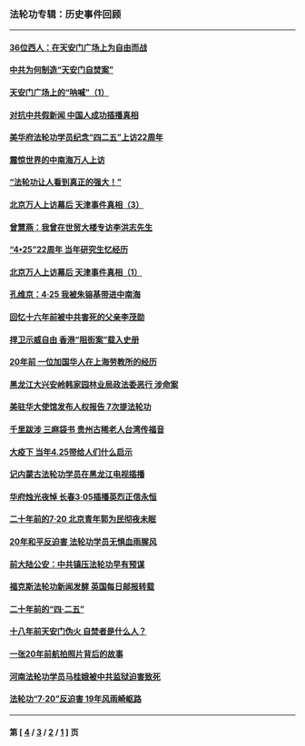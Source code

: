 ### 法轮功专辑：历史事件回顾
---
#### [36位西人：在天安门广场上为自由而战](../../pages/nf5793/n13390029.md?02050430) 
#### [中共为何制造“天安门自焚案”](../../pages/nf5793/n13183270.md?02050430) 
#### [天安门广场上的“呐喊”（1）](../../pages/nf5793/n13105277.md?02050430) 
#### [对抗中共假新闻 中国人成功插播真相](../../pages/nf5793/n12910618.md?02050430) 
#### [美华府法轮功学员纪念“四二五”上访22周年](../../pages/nf5793/n12904445.md?02050430) 
#### [震惊世界的中南海万人上访](../../pages/nf5793/n12903976.md?02050430) 
#### [“法轮功让人看到真正的强大！”](../../pages/nf5793/n12903195.md?02050430) 
#### [北京万人上访幕后 天津事件真相（3）](../../pages/nf5793/n12902807.md?02050430) 
#### [曾慧燕：我曾在世贸大楼专访李洪志先生](../../pages/nf5793/n12898729.md?02050430) 
#### [“4•25”22周年 当年研究生忆经历](../../pages/nf5793/n12894152.md?02050430) 
#### [北京万人上访幕后 天津事件真相（1）](../../pages/nf5793/n12885174.md?02050430) 
#### [孔维京：4·25 我被朱镕基带进中南海](../../pages/nf5793/n12864987.md?02050430) 
#### [回忆十六年前被中共害死的父亲李茂勋](../../pages/nf5793/n12880270.md?02050430) 
#### [捍卫示威自由 香港“阻街案”载入史册](../../pages/nf5793/n12811245.md?02050430) 
#### [20年前 一位加国华人在上海劳教所的经历](../../pages/nf5793/n12707932.md?02050430) 
#### [黑龙江大兴安岭韩家园林业局政法委恶行 涉命案](../../pages/nf5793/n12622815.md?02050430) 
#### [美驻华大使馆发布人权报告 7次提法轮功](../../pages/nf5793/n12520541.md?02050430) 
#### [千里跋涉 三麻袋书 贵州古稀老人台湾传福音](../../pages/nf5793/n12198750.md?02050430) 
#### [大疫下 当年4.25带给人们什么启示](../../pages/nf5793/n12058565.md?02050430) 
#### [记内蒙古法轮功学员在黑龙江电视插播](../../pages/nf5793/n11699194.md?02050430) 
#### [华府烛光夜悼 长春3·05插播英烈正信永恒](../../pages/nf5793/n11397432.md?02050430) 
#### [二十年前的7·20 北京青年郭为民彻夜未眠](../../pages/nf5793/n11354195.md?02050430) 
#### [20年和平反迫害 法轮功学员无惧血雨腥风](../../pages/nf5793/n11348279.md?02050430) 
#### [前大陆公安：中共镇压法轮功早有预谋](../../pages/nf5793/n11352168.md?02050430) 
#### [福克斯法轮功新闻发酵  英国每日邮报转载](../../pages/nf5793/n11285952.md?02050430) 
#### [二十年前的“四·二五”](../../pages/nf5793/n11207639.md?02050430) 
#### [十八年前天安门伪火 自焚者是什么人？](../../pages/nf5793/n10996556.md?02050430) 
#### [一张20年前航拍照片背后的故事](../../pages/nf5793/n10693797.md?02050430) 
#### [河南法轮功学员马桂娥被中共监狱迫害致死](../../pages/nf5793/n10684974.md?02050430) 
#### [法轮功“7‧20”反迫害 19年风雨崎岖路](../../pages/nf5793/n10570834.md?02050430) 

---
#### 第 [ [4](./4.md?02050430) / [3](./3.md?02050430) / [2](./2.md?02050430) / [1](./1.md?02050430) ] 页
